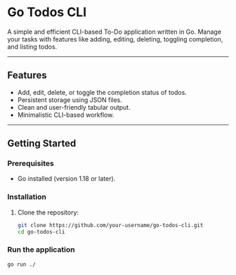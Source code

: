 # Go Todos CLI

A simple and efficient CLI-based To-Do application written in Go. Manage your tasks with features like adding, editing, deleting, toggling completion, and listing todos.

---

## Features
- Add, edit, delete, or toggle the completion status of todos.
- Persistent storage using JSON files.
- Clean and user-friendly tabular output.
- Minimalistic CLI-based workflow.

---

## Getting Started

### Prerequisites
- Go installed (version 1.18 or later).

### Installation
1. Clone the repository:
   ```bash
   git clone https://github.com/your-username/go-todos-cli.git
   cd go-todos-cli
   
### Run the application
```bash
go run ./

